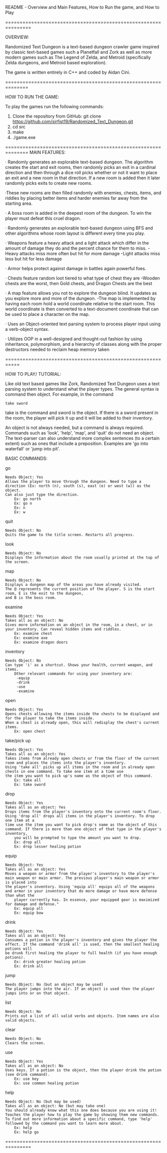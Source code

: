 README - Overview and Main Features, How to Run the game, and How to Play

===============================================================

OVERVIEW:

Randomized Text Dungeon is a text-based dungeon crawler game inspired by classic text-based games such a Planetfall and Zork as well as more modern games such as 
The Legend of Zelda, and Metroid (specifically Zelda dungeons, and Metroid based exploration). 

The game is written entirely in C++ and coded by Aidan Cini. 

==============================================================

HOW TO RUN THE GAME:

To play the games run the following commands:
1. Clone the repository from GitHub:
   git clone https://github.com/sirfist19/Randomized_Text_Dungeon.git
2. cd src
3. make
4. ./game.exe

==============================================================
MAIN FEATURES:

· Randomly generates an explorable text-based dungeon. The algorithm creates the start and exit rooms, then randomly picks an exit in a cardinal direction and 
 then through a dice roll picks whether or not it want to place an exit and a new room in that direction. If a new room is added then it later randomly picks 
 exits to create new rooms. 
 
·These new rooms are then filled randomly with enemies, chests, items, and riddles by placing better items and 
harder enemies far away from the starting area. 

· A boss room is added in the deepest room of the dungeon. To win the player must defeat this cruel dragon.

· Randomly generates an explorable text-based dungeon using BFS and other algorithms whose room 
layout is different every time you play.

· Weapons feature a heavy attack and a light attack which differ in the amount of damage they do and the percent chance for them to miss.
	-Heavy attacks miss more often but hit for more damage
	-Light attacks miss less but hit for less damage
	
· Armor helps protect against damage in battles again powerful foes.

· Chests feature random loot tiered to what type of chest they are
	-Wooden chests are the worst, then Gold chests, and Dragon Chests are the best
	
· A map feature allows you not to explore the dungeon blind. It updates as you explore more and more of the dungeon. 
	-The map is implemented by having each room hold a world coordinate relative to the start room. This world coordinate is then converted to a text-document 
   coordinate that can be used to place a character on the map.
   
· Uses an Object-oriented text parsing system to process player input using a verb-object syntax. 

· Utilizes OOP in a well-designed and thought-out fashion by using inheritance, polymorphism, and a 
hierarchy of classes along with the proper destructors needed to reclaim heap memory taken

===========================================================

HOW TO PLAY/ TUTORIAL:

Like old text based games like Zork, Randomized Text Dungeon uses a text parsing system to understand what the player types. The general syntax is 
command then object. For example, in the command

	take sword

take is the command and sword is the object. If there is a sword present in the room, the player will pick it up and it will be added to their inventory.

An object is not always needed, but a command is always required. Commands such as 'look', 'help', 'map', and 'quit' do not need an object. The text-parser 
can also understand more complex sentences (to a certain extent) such as ones that include a preposition. Examples are 'go into waterfall' or 'jump into pit'. 


BASIC COMMANDS:

go

	Needs Object: Yes
	Allows the player to move through the dungeon. Need to type a direction (Ex: north (n), south (s), east (e) or west (w)) as the object. 
	Can also just type the direction.
		Ex: go north
		Ex: go n
		Ex: n
		Ex: w

quit

	Needs Object: No
	Quits the game to the title screen. Restarts all progress.

look

	Needs Object: No
	Displays the information about the room usually printed at the top of the screen.
	
map

	Needs Object: No
	Displays a dungeon map of the areas you have already visited.
	The @ represents the current position of the player. S is the start room, E is the exit to the dungeon, 
	and B is the boss room.
	
	
examine

	Needs Object: Yes
	Takes all as an object: No
	Gives more information on an object in the room, in a chest, or in your inventory. Can reveal hidden items and riddles.
		Ex: examine chest
		Ex: examine axe
		Ex: examine dragon doors
	
	
inventory

	Needs Object: No
	Can type 'i' as a shortcut. Shows your health, current weapon, and items.
		Other relevant commands for using your inventory are:
		 -equip
		 -drink
		 -use
		 -examine
	
open

	Needs Object: Yes
	Opens chests allowing the items inside the chests to be displayed and for the player to take the items inside. 
	When a chest is already open, this will redisplay the chest's current items.
		Ex: open chest
	
	
take/pick up

	Needs Object: Yes
	Takes all as an object: Yes
	Takes items from already open chests or from the floor of the current room and places the items into the player's inventory. 
	Using 'take all' picks up all items in the room and in already open chests in one command. To take one item at a time use 
	the item you want to pick up's name as the object of this command.
		Ex: take all
		Ex: take sword
	
	
drop
	
	Needs Object: Yes
	Takes all as an object: Yes
	Drops items from the player's inventory onto the current room's floor. Using 'drop all' drops all items in the player's inventory. To drop one item at a 
  	time use the item you want to pick drop's name as the object of this command. If there is more than one object of that type in the player's inventory, 
        you will be prompted to type the amount you want to drop.
		Ex: drop all
		Ex: drop lesser healing potion
	
equip

	Needs Object: Yes
	Takes all as an object: Yes
	Moves a weapon or armor from the player's inventory to the player's main weapon or main armor. The previous player's main weapon or armor is placed into 
  	the player's inventory. Using 'equip all' equips all of the weapons and armor in your inventory that do more damage or have more defense than what the 
        player currently has. In essence, your equipped gear is maximized for damage and defense."
		Ex: equip all
		Ex: equip bow
	
drink
	
	Needs Object: Yes
	Takes all as an object: Yes
	Consumes a potion in the player's inventory and gives the player the effect. If the command 'drink all' is used, then the smallest healing potions will 
 	be drunk first healing the player to full health (if you have enough potions).
		Ex: drink greater healing potion
		Ex: drink all
	
jump

	Needs Object: No (but an object may be used)
	The player jumps into the air. If an object is used then the player jumps into or on that object.
	
list

	Needs Object: No
	Prints out a list of all valid verbs and objects. Item names are also valid objects.
	
clear

	Needs Object: No
	Clears the screen.
	
use

	Needs Object: Yes
	Takes all as an object: No
	Uses keys. If a potion is the object, then the player drink the potion (see drink command).
		Ex: use key
		Ex: use common healing potion
	
help

	Needs Object: No (but may be used)
	Takes all as an object: No (but may take one)
	You should already know what this one does because you are using it! Teaches the player how to play the game by showing them new commands. 
  	To find out more information about a specific command, type 'help' followed by the command you want to learn more about.
		Ex: help
		Ex: help go

===============================================================
